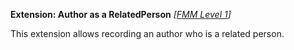 **Extension: Author as a RelatedPerson**  *[[FMM Level 1](guidance.html)]*

This extension allows recording an author who is a related person.
